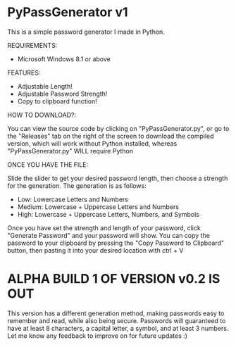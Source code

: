 # PyPassGenerator v1
This is a simple password generator I made in Python.

REQUIREMENTS:
- Microsoft Windows 8.1 or above

FEATURES:

- Adjustable Length!
- Adjustable Password Strength!
- Copy to clipboard function!

HOW TO DOWNLOAD?:

You can view the source code by clicking on "PyPassGenerator.py", or go to the "Releases" tab on the right of the screen to download the compiled version, which will work without Python installed, whereas "PyPassGenerator.py" WILL require Python

ONCE YOU HAVE THE FILE:

Slide the slider to get your desired password length, then choose a strength for the generation. The generation is as follows:

- Low: Lowercase Letters and Numbers
- Medium: Lowercase + Uppercase Letters and Numbers
- High: Lowercase + Uppercase Letters, Numbers, and Symbols

Once you have set the strength and length of your password, click "Generate Password" and your password will show. You can copy the password to your clipboard by pressing the "Copy Password to Clipboard" button, then pasting it into your desired location with ctrl + V


# ALPHA BUILD 1 OF VERSION v0.2 IS OUT

This version has a different generation method, making passwords easy to remember and read, while also being secure. Passwords will guaranteed to have at least 8 characters, a capital letter, a symbol, and at least 3 numbers. Let me know any feedback to improve on for future updates :)
